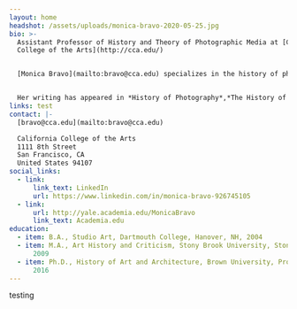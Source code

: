 ```yaml
---
layout: home
headshot: /assets/uploads/monica-bravo-2020-05-25.jpg
bio: >-
  Assistant Professor of History and Theory of Photographic Media at [California
  College of the Arts](http://cca.edu/)


  [Monica Bravo](mailto:bravo@cca.edu) specializes in the history of photography and the modern art of the Americas. Her current book project examines exchanges between U.S. modernist photographers and modern Mexican artists working in painting, poetry, music, and photography, resulting in the development of a Greater American Modernism in the interwar period. Her research has been supported by fellowships from the [Center for Advanced Study in the Visual Arts(CASVA)](https://www.nga.gov/research/casva.html), the [Center for Creative Photography](https://ccp.arizona.edu/), the [Georgia O’Keeffe Research Center](https://www.okeeffemuseum.org/research-center/), the [Harry Ransom Center](http://www.hrc.utexas.edu/), the [Huntington Library](http://www.huntington.org/WebAssets/Templates/general.aspx?id=17334) and [Art Collections](http://www.huntington.org/artcollections/), and the [Terra Foundation for American Art](https://www.terraamericanart.org/).


  Her writing has appeared in *History of Photography*,*The History of Illustration*, *caa.reviews*, and*Art Criticism*. Prior to coming to CCA, Bravo was a Lecturer at [Yale University](https://www.yale.edu/) in the [History of Art Department](https://arthistory.yale.edu/) and [Program in Ethnicity, Race, and Migration](https://erm.yale.edu/).
links: test
contact: |-
  [bravo@cca.edu](mailto:bravo@cca.edu)

  California College of the Arts  
  1111 8th Street  
  San Francisco, CA  
  United States 94107
social_links:
  - link:
      link_text: LinkedIn
      url: https://www.linkedin.com/in/monica-bravo-926745105
  - link:
      url: http://yale.academia.edu/MonicaBravo
      link_text: Academia.edu
education:
  - item: B.A., Studio Art, Dartmouth College, Hanover, NH, 2004
  - item: M.A., Art History and Criticism, Stony Brook University, Stony Brook, NY,
      2009
  - item: Ph.D., History of Art and Architecture, Brown University, Providence, RI,
      2016
---
```


testing